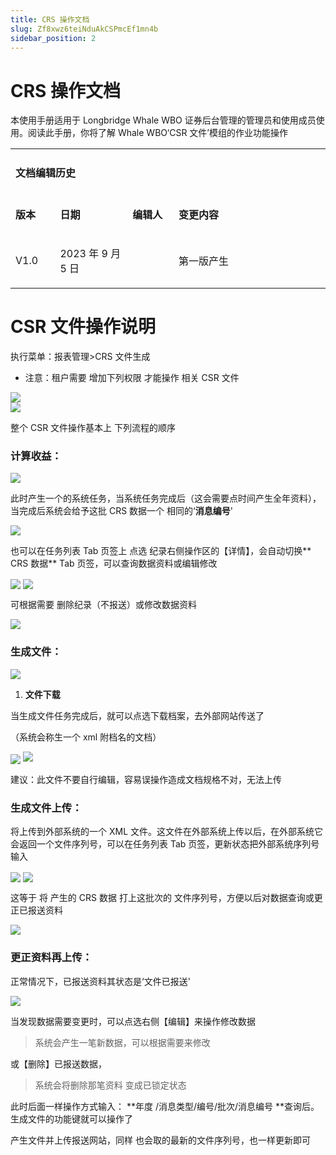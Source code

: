 ```yaml
---
title: CRS 操作文档
slug: Zf8xwz6teiNduAkCSPmcEf1mn4b
sidebar_position: 2
---
```



# CRS 操作文档

本使用手册适用于 Longbridge Whale WBO 证券后台管理的管理员和使用成员使用。阅读此手册，你将了解 Whale WBO‘CSR 文件’模组的作业功能操作

<table>
<colgroup>
<col width="83"/>
<col width="151"/>
<col width="99"/>
<col width="370"/>
</colgroup>
<tbody>
<tr><td colspan="4"><h4>文档编辑历史</h4></td></tr>
<tr><td><p><strong>版本</strong></p></td><td><p><strong>日期</strong></p></td><td><p><strong>编辑人</strong></p></td><td><p><strong>变更内容</strong></p></td></tr>
<tr><td><p>V1.0</p></td><td><p>2023 年 9 月 5 日</p></td><td></td><td><p>第一版产生</p></td></tr>
</tbody>
</table>

# CSR 文件操作说明

执行菜单：报表管理&gt;CRS 文件生成

- 注意：租户需要 增加下列权限 才能操作 相关 CSR 文件

<div class="flex gap-3 columns-2" column-size="2">
<div class="w-[24%]" width-ratio="24">
<img src="/assets/KUuObQsQioYGCHxrxbqczTRXnMb.png" src-width="409" src-height="221"/>
</div>
<div class="w-[75%]" width-ratio="75">
<img src="/assets/GQxmbTqi4o6XYexjd4Zcnr0dnZb.png" src-width="1093" src-height="189"/>
</div>
</div>

整个 CSR 文件操作基本上 下列流程的顺序

### **计算收益**： 

<img src="/assets/DlE4bukIfossTwxpS0OcoQITnWh.png" src-width="2358" src-height="1346" align="center"/>

此时产生一个的系统任务，当系统任务完成后（这会需要点时间产生全年资料），当完成后系统会给予这批 CRS 数据一个 相同的‘**消息编号**'

<img src="/assets/FDDQbkabGoiWP4xSUWGcuDvlnjf.png" src-width="1046" src-height="249" align="center"/>

 也可以在任务列表 Tab 页签上 点选 纪录右侧操作区的【详情】，会自动切换** CRS 数据** Tab 页签，可以查询数据资料或编辑修改

<img src="/assets/MFONb5V5gocnmfx9W9ac93NMnud.png" src-width="2442" src-height="135" align="center"/>

<img src="/assets/VArCbYj7ioZEpTxU5cqcr3F5n0g.png" src-width="1280" src-height="616" align="center"/>

可根据需要 删除纪录（不报送）或修改数据资料

<img src="/assets/O2SPbe0FxoNuysxmAOjcI0aSn8g.png" src-width="2489" src-height="1621" align="center"/>

### **生成文件**： 

<img src="/assets/UYcTbGL5Lo2QikxjzJhcDrT1nOc.png" src-width="1047" src-height="309" align="center"/>

1. **文件下载**

当生成文件任务完成后，就可以点选下载档案，去外部网站传送了

（系统会称生一个 xml 附档名的文档）

<img src="/assets/YWc1blCkWoBYzixoIUDc7KXFn3f.png" src-width="2480" src-height="540" align="center"/>

<img src="/assets/EHMHbjie5oohKQx3MdIc4DGqnMq.png" src-width="581" src-height="667"/>

建议：此文件不要自行编辑，容易误操作造成文档规格不对，无法上传

### **生成文件上传**： 

将上传到外部系统的一个 XML 文件。这文件在外部系统上传以后，在外部系统它会返回一个文件序列号，可以在任务列表 Tab 页签，更新状态把外部系统序列号输入

<img src="/assets/UAs2bxuKJocDeoxh5rdcDysKnQh.png" src-width="2472" src-height="552" align="center"/>

<img src="/assets/BBYlbKsZJorlcZxw2JMcVZ4knAe.png" src-width="2462" src-height="843" align="center"/>

这等于 将 产生的 CRS 数据 打上这批次的 文件序列号，方便以后对数据查询或更正已报送资料

<img src="/assets/LVdtbT9Z7oD82zx9eDFcNwCVnG4.png" src-width="1039" src-height="334" align="center"/>

### **更正资料再上传**： 

正常情况下，已报送资料其状态是‘文件已报送'

<img src="/assets/VzvlbmynnosO9uxKH4YcVZm7nob.png" src-width="1032" src-height="529" align="center"/>

当发现数据需要变更时，可以点选右侧【编辑】来操作修改数据

> 系统会产生一笔新数据，可以根据需要来修改

或【删除】已报送数据，

> 系统会将删除那笔资料 变成已锁定状态

此时后面一样操作方式输入： **年度 /消息类型/编号/批次/消息编号  **查询后。生成文件的功能键就可以操作了

产生文件并上传报送网站，同样 也会取的最新的文件序列号，也一样更新即可

